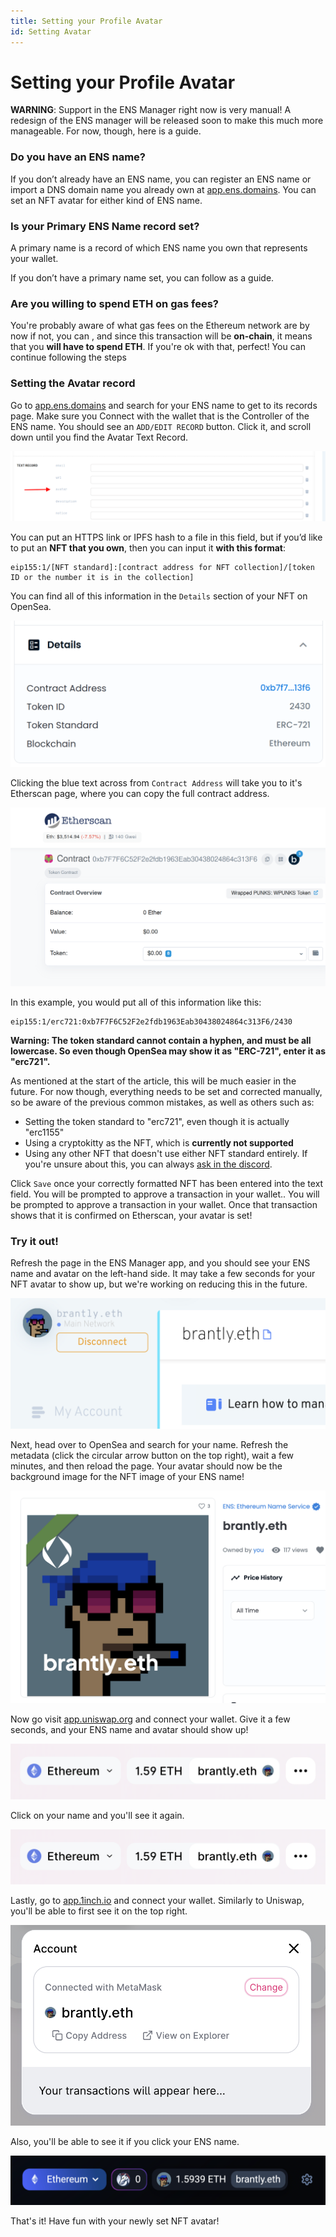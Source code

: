 ```yaml
---
title: Setting your Profile Avatar
id: Setting Avatar
---
```


# Setting your Profile Avatar

**WARNING**: Support in the ENS Manager right now is very manual! A redesign of the ENS manager will be released soon to make this much more manageable. For now, though, here is a guide.

### Do you have an ENS name?

If you don’t already have an ENS name, you can register an ENS name or import a DNS domain name you already own at [app.ens.domains](https://app.ens.domains). You can set an NFT avatar for either kind of ENS name.

### Is your Primary ENS Name record set?

A primary name is a record of which ENS name you own that represents your wallet. 

If you don’t have a primary name set, you can follow <!-- **Primary Name Guide Link ** --> as a guide.

### Are you willing to spend ETH on gas fees?

You're probably aware of what gas fees on the Ethereum network are by now if not, you can <!-- [read here](/references/ethereum/what-are-gas-fees.md) -->, and since this transaction will be **on-chain**, it means that you **will have to spend ETH**. If you're ok with that, perfect! You can continue following the steps

### Setting the Avatar record

Go to [app.ens.domains](https://app.ens.domains) and search for your ENS name to get to its records page. Make sure you Connect with the wallet that is the Controller of the ENS name. You should see an `ADD/EDIT RECORD` button. Click it, and scroll down until you find the Avatar Text Record.

![Setting your avatar record.](./img/set-avatar-1.png "Locate the avatar record to make a change.")

You can put an HTTPS link or IPFS hash to a file in this field, but if you’d like to put an **NFT that you own**, then you can input it **with this format**:

```
eip155:1/[NFT standard]:[contract address for NFT collection]/[token ID or the number it is in the collection]
```

You can find all of this information in the `Details` section of your NFT on OpenSea.

![Setting your avatar record.](./img/set-avatar-2.png "Inspect the contract address and token id to build your avatar url.")
 
Clicking the blue text across from `Contract Address` will take you to it's Etherscan page, where you can copy the full contract address.

![Setting your avatar record.](./img/set-avatar-3.png "The contract address for your image can also be found on etherscan.io.")

In this example, you would put all of this information like this:

```
eip155:1/erc721:0xb7F7F6C52F2e2fdb1963Eab30438024864c313F6/2430
```

**Warning: The token standard cannot contain a hyphen, and must be all lowercase. So even though OpenSea may show it as "ERC-721", enter it as "erc721".**

As mentioned at the start of the article, this will be much easier in the future. For now though, everything needs to be set and corrected manually, so be aware of the previous common mistakes, as well as others such as:

* Setting the token standard to "erc721", even though it is actually "erc1155"
* Using a cryptokitty as the NFT, which is **currently not supported**
* Using any other NFT that doesn't use either NFT standard entirely. If you're unsure about this, you can always [ask in the discord](https://chat.ens.domains).

Click `Save` once your correctly formatted NFT has been entered into the text field. You will be prompted to approve a transaction in your wallet.. You will be prompted to approve a transaction in your wallet. Once that transaction shows that it is confirmed on Etherscan, your avatar is set!

### Try it out!

Refresh the page in the ENS Manager app, and you should see your ENS name and avatar on the left-hand side. It may take a few seconds for your NFT avatar to show up, but we're working on reducing this in the future.

![Setting your avatar record.](./img/set-avatar-4.png "If set properly, your avatar will be displayed in the manager app.")

Next, head over to OpenSea and search for your name. Refresh the metadata (click the circular arrow button on the top right), wait a few minutes, and then reload the page. Your avatar should now be the background image for the NFT image of your ENS name!

![Setting your avatar record.](./img/set-avatar-5.png "Your avatar will also display marketplaces in the image for you ENS Name.")

Now go visit [app.uniswap.org](https://app.uniswap.org) and connect your wallet. Give it a few seconds, and your ENS name and avatar should show up!

![Setting your avatar record.](./img/set-avatar-6.png "Your avatar on uniswap")

Click on your name and you'll see it again.

![Setting your avatar record.](./img/set-avatar-6.png "Your avatar on uniswap.")

Lastly, go to [app.1inch.io](https://app.1inch.io) and connect your wallet. Similarly to Uniswap, you'll be able to first see it on the top right.

![Setting your avatar record.](./img/set-avatar-7.png "Your avatar on 1inch.")

Also, you'll be able to see it if you click your ENS name.

![Setting your avatar record.](./img/set-avatar-8.png "Your avatar on 1inch.")

That's it! Have fun with your newly set NFT avatar!
